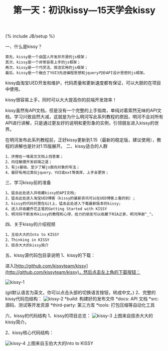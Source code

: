 ﻿---
layout: post
category : kissy
title:  第一天：初识kissy—15天学会kissy
header: 15天学会kissy
tagline:
tags : [kissy]
---
{% include JB/setup %}

一、什么是kissy？

    首先，kissy是一个由国人开发并开源的js框架；
    其次，kissy是一个非常容易上手的js框架；
    再次，kissy是一个巧灵活、简洁实用的js框架；
    最后，kissy是一个融合了YUI3先进编程思想和jquery巧妙API设计思想的js框架。

kissy由淘宝UED开发和维护，代码质量和更新速度都有保证，可以大胆的在项目中使用。

kissy很容易上手，同时可以大大提高你的前端开发效率！

kissy虽然有API文档，但是没有一个完整的上手指南，单纯对着索然无味的API文档，学习兴致自然大减，这就是为什么明河写此系列教程的原因，明河不会对所有API进行讲解，只是通过更友好的说明和更形象的实例，引领朋友进入kissy的世界。

在明河发布此系列教程前，正好kissy更新到1.15（最新的稳定版，建议使用），教程的讲解也是针对1.15版展开。
二、kissy适合的人群

    1、厌倦在一堆英文文档上找答案；
    2、向往敏捷开发前端之道；
    3、有js基础，至少了解js面向对象的写法；
    4、最好有用过类似jquery、YUI或ext等类库，上手会更快；

三、学习kissy前的准备

    1、猛击此处进入并收藏kissy的API文档;
    2、猛击此处进入淘宝UED博客（kissy的最新资讯可以在UED博客上看的到）;
    3、kissy的代码托管在Git上，猛击此处进入下载最新版本的kissy;
    4、进入并收藏乔花主笔的Getting Started with KISSY
    5、明河将不断发布kissy的教程和心得，给力的朋友可以收藏下RIA之家，明河拜谢^_^。

四、关于kissy的介绍视频

    1、玉伯大大的Into to KISSY
    2、Thinking in KISSY
    3、拔赤大大的kissy简介

五、kissy源代码包目录说明
1、kissy的下载：

进入[http://github.com/kissyteam/kissy](http://github.com/kissyteam/kissy)，然后点击左上角的下载按钮：

![](http://wangqianfront.github.com/static/images/kissy-1.png "kissy-1")

(git默认语言为英文，你可以点击头部的切换语言按钮，转成中文。)
2、完整的kissy代码包结构：
![](http://wangqianfront.github.com/static/images/kissy-1.png "kissy-2")
    *build: 构建好的发布文件
    *docs: API 文档
    *src: 源码、测试等开发资源
    *third-party: 第三方库
    *tools: 打包压缩等自动化工具

六、kissy的代码结构
1、kissy的项目总览：
![](http://wangqianfront.github.com/static/images/kissy-1.png "kissy-3")
上图来自拔赤大大的kissy简介。

2、kissy核心代码结构：


![](http://wangqianfront.github.com/static/images/kissy-1.png "kissy-4")
上图来自玉伯大大的Into to KISSY
